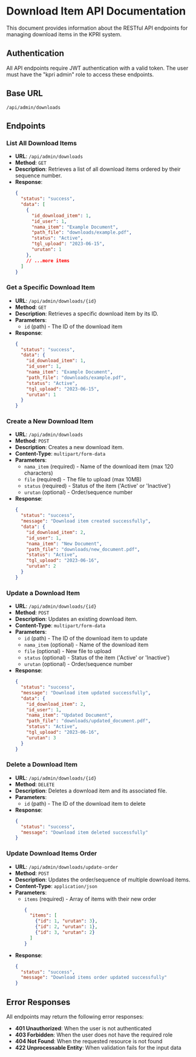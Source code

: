 # Download Item API Documentation

This document provides information about the RESTful API endpoints for managing download items in the KPRI system.

## Authentication

All API endpoints require JWT authentication with a valid token. The user must have the "kpri admin" role to access these endpoints.

## Base URL

```
/api/admin/downloads
```

## Endpoints

### List All Download Items

- **URL**: `/api/admin/downloads`
- **Method**: `GET`
- **Description**: Retrieves a list of all download items ordered by their sequence number.
- **Response**: 
  ```json
  {
    "status": "success",
    "data": [
      {
        "id_download_item": 1,
        "id_user": 1,
        "nama_item": "Example Document",
        "path_file": "downloads/example.pdf",
        "status": "Active",
        "tgl_upload": "2023-06-15",
        "urutan": 1
      },
      // ...more items
    ]
  }
  ```

### Get a Specific Download Item

- **URL**: `/api/admin/downloads/{id}`
- **Method**: `GET`
- **Description**: Retrieves a specific download item by its ID.
- **Parameters**:
  - `id` (path) - The ID of the download item
- **Response**:
  ```json
  {
    "status": "success",
    "data": {
      "id_download_item": 1,
      "id_user": 1,
      "nama_item": "Example Document",
      "path_file": "downloads/example.pdf",
      "status": "Active",
      "tgl_upload": "2023-06-15",
      "urutan": 1
    }
  }
  ```

### Create a New Download Item

- **URL**: `/api/admin/downloads`
- **Method**: `POST`
- **Description**: Creates a new download item.
- **Content-Type**: `multipart/form-data`
- **Parameters**:
  - `nama_item` (required) - Name of the download item (max 120 characters)
  - `file` (required) - The file to upload (max 10MB)
  - `status` (required) - Status of the item ('Active' or 'Inactive')
  - `urutan` (optional) - Order/sequence number
- **Response**:
  ```json
  {
    "status": "success",
    "message": "Download item created successfully",
    "data": {
      "id_download_item": 2,
      "id_user": 1,
      "nama_item": "New Document",
      "path_file": "downloads/new_document.pdf",
      "status": "Active",
      "tgl_upload": "2023-06-16",
      "urutan": 2
    }
  }
  ```

### Update a Download Item

- **URL**: `/api/admin/downloads/{id}`
- **Method**: `POST`
- **Description**: Updates an existing download item.
- **Content-Type**: `multipart/form-data`
- **Parameters**:
  - `id` (path) - The ID of the download item to update
  - `nama_item` (optional) - Name of the download item
  - `file` (optional) - New file to upload
  - `status` (optional) - Status of the item ('Active' or 'Inactive')
  - `urutan` (optional) - Order/sequence number
- **Response**:
  ```json
  {
    "status": "success",
    "message": "Download item updated successfully",
    "data": {
      "id_download_item": 2,
      "id_user": 1,
      "nama_item": "Updated Document",
      "path_file": "downloads/updated_document.pdf",
      "status": "Active",
      "tgl_upload": "2023-06-16",
      "urutan": 3
    }
  }
  ```

### Delete a Download Item

- **URL**: `/api/admin/downloads/{id}`
- **Method**: `DELETE`
- **Description**: Deletes a download item and its associated file.
- **Parameters**:
  - `id` (path) - The ID of the download item to delete
- **Response**:
  ```json
  {
    "status": "success",
    "message": "Download item deleted successfully"
  }
  ```

### Update Download Items Order

- **URL**: `/api/admin/downloads/update-order`
- **Method**: `POST`
- **Description**: Updates the order/sequence of multiple download items.
- **Content-Type**: `application/json`
- **Parameters**:
  - `items` (required) - Array of items with their new order
    ```json
    {
      "items": [
        {"id": 1, "urutan": 3},
        {"id": 2, "urutan": 1},
        {"id": 3, "urutan": 2}
      ]
    }
    ```
- **Response**:
  ```json
  {
    "status": "success",
    "message": "Download items order updated successfully"
  }
  ```

## Error Responses

All endpoints may return the following error responses:

- **401 Unauthorized**: When the user is not authenticated
- **403 Forbidden**: When the user does not have the required role
- **404 Not Found**: When the requested resource is not found
- **422 Unprocessable Entity**: When validation fails for the input data 